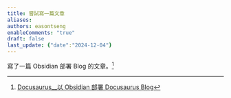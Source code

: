 ```yaml
---
title: 嘗試寫一篇文章
aliases: 
authors: easontseng
enableComments: "true"
draft: false
last_update: {"date":"2024-12-04"}
---
```

寫了一篇 Obsidian 部署 Blog 的文章。[^1]

[^1]: [Docusaurus__以 Obsidian 部署 Docusaurus Blog](/docs/筆記/Blog/Docusaurus__以%20Obsidian%20部署%20Docusaurus%20Blog)
